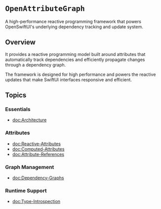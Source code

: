 # ``OpenAttributeGraph``

A high-performance reactive programming framework that powers OpenSwiftUI's underlying dependency tracking and update system.

## Overview

It provides a reactive programming model built around attributes that automatically track dependencies and efficiently propagate changes through a dependency graph.

The framework is designed for high performance and powers the reactive updates that make SwiftUI interfaces responsive and efficient.

## Topics

### Essentials

- <doc:Architecture>

### Attributes

- <doc:Reactive-Attributes>
- <doc:Computed-Attributes>
- <doc:Attribute-References>

### Graph Management

- <doc:Dependency-Graphs>

### Runtime Support

- <doc:Type-Introspection>
